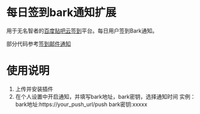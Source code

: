 # 每日签到bark通知扩展
用于无名智者的[百度贴吧云签到](https://github.com/MoeNetwork/Tieba-Cloud-Sign)平台。每日用户签到Bark通知。

部分代码参考[签到邮件通知](https://github.com/chajianku/haotian_signtz)

# 使用说明
1. 上传并安装插件
2. 在个人设置中开启通知，并填写bark地址，bark密钥，选择通知时间
实例：
bark地址:https://your_push_url/push
bark密钥:xxxxx 